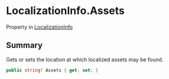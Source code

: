 # LocalizationInfo.Assets

Property in [LocalizationInfo](/docs/api/csharp/yarn.compiler.project.localizationinfo.md)

## Summary


Gets or sets the location at which localized assets may be
found.


```csharp
public string? Assets { get; set; }
```

